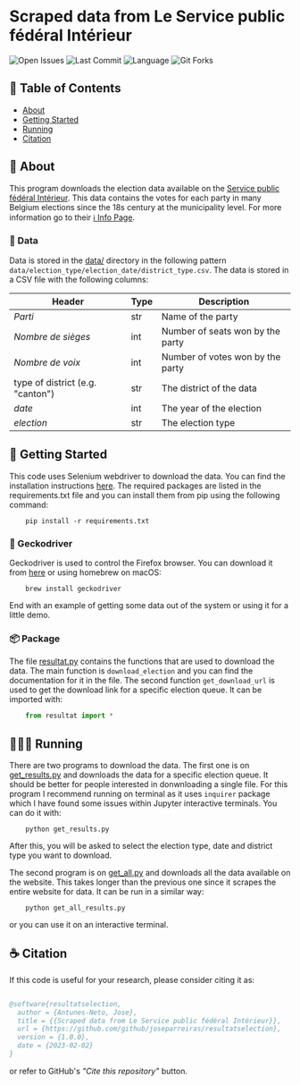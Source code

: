 # Scraped data from Le Service public fédéral Intérieur

![Open Issues](https://img.shields.io/github/issues-raw/joseparreiras/resultatselection)
![Last Commit](https://img.shields.io/github/last-commit/joseparreiras/resultatselection)
![Language](https://img.shields.io/github/languages/top/joseparreiras/resultatselection)
![Git Forks](https://img.shields.io/github/forks/joseparreiras/resultatselection?label=Fork)
## 📝 Table of Contents

- [About](#about)
- [Getting Started](#getting_started)
- [Running](#usage)
- [Citation](#citation)

## 📌 About <a name = "about"></a>

This program downloads the election data available on the [Service public fédéral Intérieur](https://resultatselection.belgium.be/fr/information). This data contains the votes for each party in many Belgium elections since the 18s century at the municipality level. For more information go to their [ℹ️ Info Page](https://resultatselection.belgium.be/fr/information).

### 💾 Data

Data is stored in the [data/](/data/) directory in the following pattern `data/election_type/election_date/district_type.csv`. The data is stored in a CSV file with the following columns:


Header | Type | Description
---------|----------|---------
 *Parti* | str | Name of the party
 *Nombre de sièges* | int | Number of seats won by the party
 *Nombre de voix* | int | Number of votes won by the party
 type of district (e.g. "canton")| str | The district of the data
 *date* | int | The year of the election
 *election* | str | The election type
## 🚦 Getting Started <a name = "getting_started"></a>

This code uses Selenium webdriver to download the data. You can find the installation instructions [here](https://selenium-python.readthedocs.io/installation.html). The required packages are listed in the requirements.txt file and you can install them from pip using the following command:

```
    pip install -r requirements.txt
```

### 🦎 Geckodriver
Geckodriver is used to control the Firefox browser. You can download it from [here](https://github.com/mozilla/geckodriver/releases) or using homebrew on macOS:

```
    brew install geckodriver          
```

End with an example of getting some data out of the system or using it for a little demo.

### 📦 Package
The file [resultat.py](/resultat.py) contains the functions that are used to download the data. The main function is `download_election` and you can find the documentation for it in the file. The second function `get_download_url` is used to get the download link for a specific election queue. It can be imported with:

```python
    from resultat import *
```

## 🏃🏻‍♂️ Running <a name = "usage"></a>

There are two programs to download the data. The first one is on [get_results.py](/get_results.py) and downloads the data for a specific election queue. It should be better for people interested in donwnloading a single file. For this program I recommend running on terminal as it uses `inquirer` package which I have found some issues within Jupyter interactive terminals. You can do it with:
```
    python get_results.py
```
After this, you will be asked to select the election type, date and district type you want to download.

The second program is on [get_all.py](/get_all.py) and downloads all the data available on the website. This takes longer than the previous one since it scrapes the entire website for data. It can be run in a similar way:
```
    python get_all_results.py
```
or you can use it on an interactive terminal.

## ☕️ Citation <a name = "citation"></a>
If this code is useful for your research, please consider citing it as:

```bibtex

@software{resultatselection,
  author = {Antunes-Neto, Jose},
  title = {{Scraped data from Le Service public fédéral Intérieur}},
  url = {https://github.com/github/joseparreiras/resultatselection},
  version = {1.0.0},
  date = {2023-02-02}
}
```

or refer to GitHub's *"Cite this repository"* button.